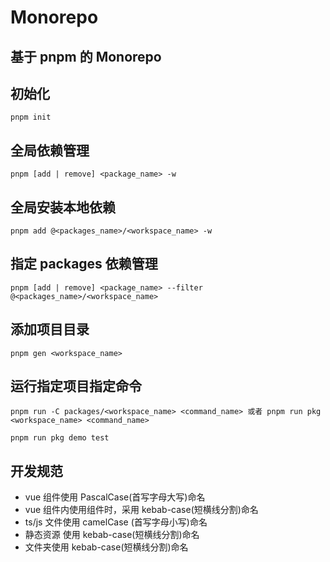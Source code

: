 # Monorepo

## 基于 pnpm 的 Monorepo

## 初始化

```
pnpm init
```

## 全局依赖管理

```
pnpm [add | remove] <package_name> -w
```

## 全局安装本地依赖

```
pnpm add @<packages_name>/<workspace_name> -w
```

## 指定 packages 依赖管理

```
pnpm [add | remove] <package_name> --filter @<packages_name>/<workspace_name>
```

## 添加项目目录

```
pnpm gen <workspace_name>
```

## 运行指定项目指定命令

```
pnpm run -C packages/<workspace_name> <command_name> 或者 pnpm run pkg <workspace_name> <command_name>

pnpm run pkg demo test
```

## 开发规范

- vue 组件使用 PascalCase(首写字母大写)命名
- vue 组件内使用组件时，采用 kebab-case(短横线分割)命名
- ts/js 文件使用 camelCase (首写字母小写)命名
- 静态资源 使用 kebab-case(短横线分割)命名
- 文件夹使用 kebab-case(短横线分割)命名
